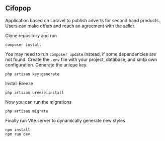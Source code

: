 ## Cifopop

Application based on Laravel to publish adverts for second hand products. Users can make offers and reach an agreement with the seller.

Clone repository and run
```
composer install
```
You may need to run ```composer update``` instead, if some dependencies are not found.
Create the `.env` file with your project, database, and smtp own configuration. Generate the unique key.
```
php artisan key:generate
```
Install Breeze
```
php artizan breeze:install
```
Now you can run the migrations
```
php artisan migrate
```
Finally run Vite server to dynamically generate new styles
```
npm install
npm run dev
```
